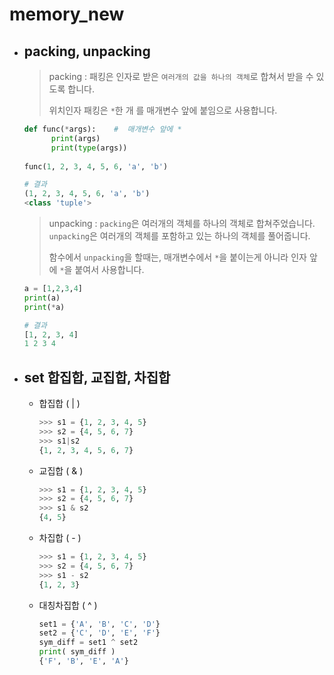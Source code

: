 # memory_new



- ## packing, unpacking

  > packing : 패킹은 인자로 받은 `여러개의 값을 하나의 객체`로 합쳐서 받을 수 있도록 합니다.
  >
  > 위치인자 패킹은 `*`한 개 를 매개변수 앞에 붙임으로 사용합니다.

  ```python
  def func(*args):    #  매개변수 앞에 *
        print(args)
        print(type(args))
      
  func(1, 2, 3, 4, 5, 6, 'a', 'b')
  
  # 결과
  (1, 2, 3, 4, 5, 6, 'a', 'b')
  <class 'tuple'>
  ```

  > unpacking : `packing`은 여러개의 객체를 하나의 객체로 합쳐주었습니다. `unpacking`은 여러개의 객체를 포함하고 있는 하나의 객체를 풀어줍니다.
  >
  > 함수에서 `unpacking`을 할때는, 매개변수에서 `*`을 붙이는게 아니라 인자 앞에 `*`을 붙여서 사용합니다.

  ```python
  a = [1,2,3,4]
  print(a)
  print(*a)
  
  # 결과
  [1, 2, 3, 4]
  1 2 3 4
  ```



- ## set 합집합, 교집합, 차집합

  - 합집합 ( | )

    ```python
    >>> s1 = {1, 2, 3, 4, 5}
    >>> s2 = {4, 5, 6, 7}
    >>> s1|s2
    {1, 2, 3, 4, 5, 6, 7}
    ```

  - 교집합 ( & )

    ```python
    >>> s1 = {1, 2, 3, 4, 5}
    >>> s2 = {4, 5, 6, 7}
    >>> s1 & s2
    {4, 5}
    ```

  - 차집합 ( - )

    ```python
    >>> s1 = {1, 2, 3, 4, 5}
    >>> s2 = {4, 5, 6, 7}
    >>> s1 - s2
    {1, 2, 3}
    ```

  - 대칭차집합 ( ^ )

    ```python
    set1 = {'A', 'B', 'C', 'D'}
    set2 = {'C', 'D', 'E', 'F'}
    sym_diff = set1 ^ set2
    print( sym_diff )
    {'F', 'B', 'E', 'A'}
    ```

    